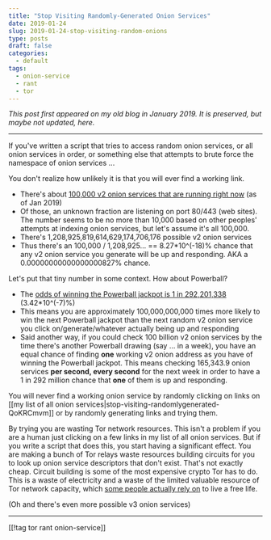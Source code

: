 ```yaml
---
title: "Stop Visiting Randomly-Generated Onion Services"
date: 2019-01-24
slug: 2019-01-24-stop-visiting-random-onions
type: posts
draft: false
categories:
  - default
tags:
  - onion-service
  - rant
  - tor
---
```


*This post first appeared on my old blog in January 2019. It is preserved, but
maybe not updated, here.*

---

If you've written a script that tries to access random onion services, or all
onion services in order, or something else that attempts to brute force the
namespace of onion services ...

You don't realize how unlikely it is that you will ever find a working link.

- There's about [100,000 v2 onion services that are running right now](https://metrics.torproject.org/hidserv-dir-onions-seen.html) (as of Jan 2019)
- Of those, an unknown fraction are listening on port 80/443 (web sites). The number seems to be no more than 10,000 based on other peoples' attempts at indexing onion services, but let's assume it's all 100,000.
- There's 1,208,925,819,614,629,174,706,176 possible v2 onion services
- Thus there's an 100,000 / 1,208,925... == 8.27*10^(-18)% chance that any v2 onion service you generate will be up and responding. AKA a 0.00000000000000000827% chance.

Let's put that tiny number in some context. How about Powerball?

- The [odds of winning the Powerball jackpot is 1 in 292,201,338](https://www.powerball.com/games/powerball) (3.42*10^(-7)%)
- This means you are approximately 100,000,000,000 times more likely to win the next Powerball jackpot than the next random v2 onion service you click on/generate/whatever actually being up and responding
- Said another way, if you could check 100 billion v2 onion services by the time there's another Powerball drawing (say ... in a week), you have an equal chance of finding **one** working v2 onion address as you have of winning the Powerball jackpot. This means checking 165,343.9 onion services **per second, every second** for the next week in order to have a 1 in 292 million chance that **one** of them is up and responding.

You will never find a working onion service by randomly clicking on links on
[[my list of all onion services|stop-visiting-randomlygenerated-QoKRCmvm]] or by randomly
generating links and trying them.

By trying you are wasting Tor network resources. This isn't a problem if you
are a human just clicking on a few links in my list of all onion services. But
if you write a script that does this, you start having a significant effect.
You are making a bunch of Tor relays waste resources building circuits for you
to look up onion service descriptors that don't exist. That's not exactly
cheap. Circuit building is some of the most expensive crypto Tor has to do.
This is a waste of electricity and a waste of the limited valuable resource of
Tor network capacity, which [some people actually rely
on](https://www.torproject.org/about/torusers.html.en) to live a free life.

(Oh and there's even more possible v3 onion services)

----

[[!tag tor rant onion-service]]
